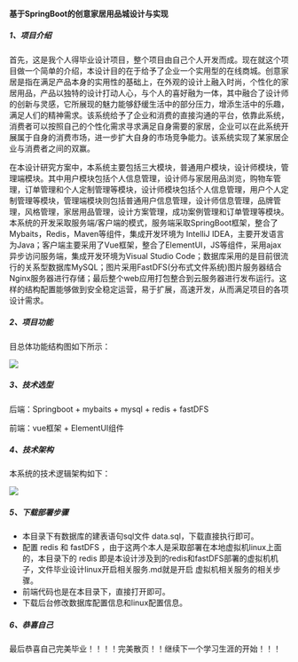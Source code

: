 #### 基于SpringBoot的创意家居用品城设计与实现



##### 1、项目介绍

首先，这是我个人得毕业设计项目，整个项目由自己个人开发而成。现在就这个项目做一个简单的介绍，本设计目的在于给予了企业一个实用型的在线商城。创意家居是指在满足产品本身的实用性的基础上，在外观的设计上融入时尚，个性化的家居用品，产品以独特的设计打动人心，与个人的喜好融为一体，其中融合了设计师的创新与灵感，它所展现的魅力能够舒缓生活中的部分压力，增添生活中的乐趣，满足人们的精神需求。该系统给予了企业和消费的直接沟通的平台，依靠此系统，消费者可以按照自己的个性化需求寻求满足自身需要的家居，企业可以在此系统开展属于自身的消费市场，进一步扩大自身的市场竞争能力。该系统实现了某家居企业与消费者之间的双赢。

在本设计研究方案中，本系统主要包括三大模块，普通用户模块，设计师模块，管理端模块。其中用户模块包括个人信息管理，设计师与家居用品浏览，购物车管理，订单管理和个人定制管理等模块，设计师模块包括个人信息管理，用户个人定制管理等模块，管理端模块则包括普通用户信息管理，设计师信息管理，品牌管理，风格管理，家居用品管理，设计方案管理，成功案例管理和订单管理等模块。本系统的开发采取服务端/客户端的模式，服务端采取SpringBoot框架，整合了Mybaits，Redis，Maven等组件，集成开发环境为 IntelliJ IDEA，主要开发语言为Java；客户端主要采用了Vue框架，整合了ElementUI，JS等组件，采用ajax异步访问服务端，集成开发环境为Visual Studio Code；数据库采用的是目前很流行的关系型数据库MySQL；图片采用FastDFS(分布式文件系统)图片服务器结合Nginx服务器进行存储；最后整个web应用打包整合到云服务器进行发布运行。这样的结构配置能够做到安全稳定运营，易于扩展，高速开发，从而满足项目的各项设计需求。

##### 2、项目功能

目总体功能结构图如下所示：

![](https://cdn.jsdelivr.net/gh/xiewende/blog_img/20210607/%E7%B3%BB%E7%BB%9F%E5%8A%9F%E8%83%BD%E6%80%BB%E5%9B%BE.png)



##### 3、技术选型

后端：Springboot + mybaits + mysql + redis + fastDFS

前端：vue框架 + ElementUI组件



##### 4、技术架构

本系统的技术逻辑架构如下：

![](https://cdn.jsdelivr.net/gh/xiewende/blog_img/20210607/%E7%B3%BB%E7%BB%9F%E6%8A%80%E6%9C%AF%E6%A1%86%E6%9E%B61.png)

##### 5、下载部署步骤

- 本目录下有数据库的建表语句sql文件 data.sql，下载直接执行即可。
- 配置 redis 和 fastDFS ，由于这两个本人是采取部署在本地虚拟机linux上面的，本目录下的 redis 即是本设计涉及到的redis和fastDFS部署的虚拟机机子，文件毕业设计linux开启相关服务.md就是开启 虚拟机相关服务的相关步骤。
- 前端代码也是在本目录下，直接打开即可。
- 下载后台修改数据库配置信息和linux配置信息。



##### 6、恭喜自己

最后恭喜自己完美毕业！！！！完美散页！！继续下一个学习生涯的开始！！！